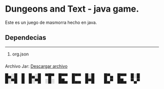 # Dungeons and Text - java game.
Este es un juego de masmorra hecho en java.

## Dependecias
---
1. org.json

###
Archivo Jar: [Descargar archivo]()







█▄░█ █ █▄░█ ▀█▀ █▀▀ █▀▀ █░█   █▀▄ █▀▀ █░█  
█░▀█ █ █░▀█ ░█░ ██▄ █▄▄ █▀█   █▄▀ ██▄ ▀▄▀  